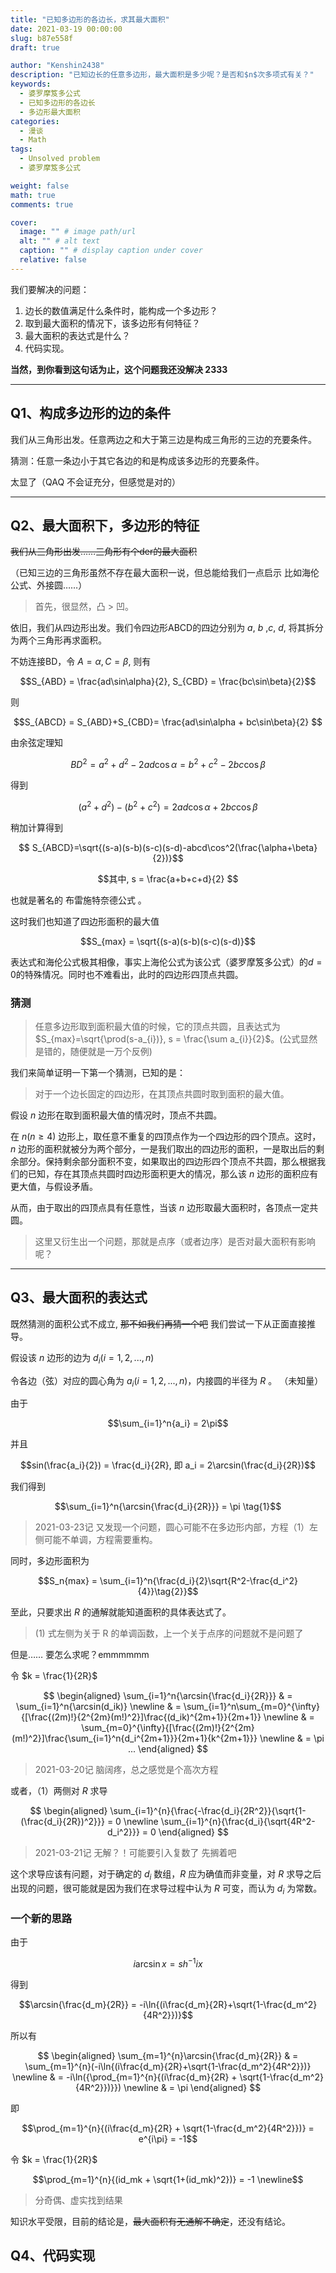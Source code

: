 ```yaml
---
title: "已知多边形的各边长，求其最大面积"
date: 2021-03-19 00:00:00
slug: b87e558f
draft: true

author: "Kenshin2438"
description: "已知边长的任意多边形，最大面积是多少呢？是否和$n$次多项式有关？"
keywords:  
  - 婆罗摩笈多公式
  - 已知多边形的各边长
  - 多边形最大面积
categories:
  - 漫谈
  - Math
tags:
  - Unsolved problem
  - 婆罗摩笈多公式

weight: false
math: true
comments: true

cover:
  image: "" # image path/url
  alt: "" # alt text
  caption: "" # display caption under cover
  relative: false
---
```


我们要解决的问题：

1. 边长的数值满足什么条件时，能构成一个多边形？
2. 取到最大面积的情况下，该多边形有何特征？
3. 最大面积的表达式是什么？
4. 代码实现。

**当然，到你看到这句话为止，这个问题我还没解决 2333**

<!--more-->

---

## Q1、构成多边形的边的条件

我们从三角形出发。任意两边之和大于第三边是构成三角形的三边的充要条件。

猜测：任意一条边小于其它各边的和是构成该多边形的充要条件。 

太显了（QAQ 不会证充分，但感觉是对的）

---

## Q2、最大面积下，多边形的特征

~~我们从三角形出发……三角形有个der的最大面积~~

（已知三边的三角形虽然不存在最大面积一说，但总能给我们一点启示 比如海伦公式、外接圆……）

> 首先，很显然，凸 > 凹。

依旧，我们从四边形出发。我们令四边形ABCD的四边分别为 $a$, $b$ ,$c$, $d$, 将其拆分为两个三角形再求面积。

不妨连接BD，令 $A = \alpha, C = \beta$, 则有

$$S_{ABD} = \frac{ad\sin\alpha}{2}, S_{CBD} = \frac{bc\sin\beta}{2}$$

则

$$S_{ABCD} = S_{ABD}+S_{CBD}= \frac{ad\sin\alpha + bc\sin\beta}{2} $$

由余弦定理知

$$BD^2 = a^2+d^2-2ad\cos\alpha = b^2+c^2-2bc\cos\beta $$

得到

$$(a^2+d^2)-(b^2+c^2) = 2ad\cos\alpha + 2bc\cos\beta $$

稍加计算得到

$$ S_{ABCD}=\sqrt{(s-a)(s-b)(s-c)(s-d)-abcd\cos^2(\frac{\alpha+\beta}{2})}$$

$$其中, s = \frac{a+b+c+d}{2} $$

也就是著名的 布雷施特奈德公式 。

这时我们也知道了四边形面积的最大值

$$S_{max} = \sqrt{(s-a)(s-b)(s-c)(s-d)}$$

表达式和海伦公式极其相像，事实上海伦公式为该公式（婆罗摩笈多公式）的$d=0$的特殊情况。同时也不难看出，此时的四边形四顶点共圆。

### 猜测

> 任意多边形取到面积最大值的时候，它的顶点共圆，且表达式为 $S_{max}=\sqrt{\prod(s-a_{i})}, s = \frac{\sum a_{i}}{2}$。(公式显然是错的，随便就是一万个反例)

我们来简单证明一下第一个猜测，已知的是：

> 对于一个边长固定的四边形，在其顶点共圆时取到面积的最大值。

假设 $n$ 边形在取到面积最大值的情况时，顶点不共圆。

在 $n(n\geq4)$ 边形上，取任意不重复的四顶点作为一个四边形的四个顶点。这时， $n$ 边形的面积就被分为两个部分，一是我们取出的四边形的面积，一是取出后的剩余部分。保持剩余部分面积不变，如果取出的四边形四个顶点不共圆，那么根据我们的已知，存在其顶点共圆时四边形面积更大的情况，那么该 $n$ 边形的面积应有更大值，与假设矛盾。

从而，由于取出的四顶点具有任意性，当该 $n$ 边形取最大面积时，各顶点一定共圆。

> 这里又衍生出一个问题，那就是点序（或者边序）是否对最大面积有影响呢？

---

## Q3、最大面积的表达式

既然猜测的面积公式不成立, ~~那不如我们再猜一个吧~~ 我们尝试一下从正面直接推导。

假设该 $n$ 边形的边为 $d_i(i = {1,2,...,n})$

令各边（弦）对应的圆心角为 $a_i(i = {1,2,...,n})$，内接圆的半径为 $R$ 。 （未知量）

由于

$$\sum_{i=1}^n{a_i} = 2\pi$$

并且

$$sin(\frac{a_i}{2}) = \frac{d_i}{2R}, 即 a_i = 2\arcsin(\frac{d_i}{2R})$$

我们得到

$$\sum_{i=1}^n{\arcsin{\frac{d_i}{2R}}} = \pi \tag{1}$$

> 2021-03-23记 又发现一个问题，圆心可能不在多边形内部，方程（1）左侧可能不单调，方程需要重构。 

同时，多边形面积为

$$S_n{max} = \sum_{i=1}^n{\frac{d_i}{2}\sqrt{R^2-\frac{d_i^2}{4}}\tag{2}}$$

至此，只要求出 $R$ 的通解就能知道面积的具体表达式了。

> (1) 式左侧为关于 R 的单调函数，上一个关于点序的问题就不是问题了

但是…… 要怎么求呢？emmmmmm

令 $k = \frac{1}{2R}$

$$
\begin{aligned}
\sum_{i=1}^n{\arcsin{\frac{d_i}{2R}}} 
& = \sum_{i=1}^n{\arcsin(d_ik)} \newline
& = \sum_{i=1}^n\sum_{m=0}^{\infty}{[\frac{(2m)!}{2^{2m}(m!)^2}]\frac{(d_ik)^{2m+1}}{2m+1}} \newline
& = \sum_{m=0}^{\infty}{[\frac{(2m)!}{2^{2m}(m!)^2}]\frac{\sum_{i=1}^n{d_i^{2m+1}}}{2m+1}{k^{2m+1}}} \newline
& = \pi ...
\end{aligned}
$$

> 2021-03-20记 脑阔疼，总之感觉是个高次方程

或者，（1）两侧对 $R$ 求导

$$
\begin{aligned}
\sum_{i=1}^{n}{\frac{-\frac{d_i}{2R^2}}{\sqrt{1-(\frac{d_i}{2R})^2}}} = 0 \newline
\sum_{i=1}^{n}{\frac{d_i}{\sqrt{4R^2-d_i^2}}} = 0
\end{aligned}
$$

> 2021-03-21记 无解？！可能要引入复数了 先搁着吧

这个求导应该有问题，对于确定的 $d_i$ 数组，$R$ 应为确值而非变量，对 $R$ 求导之后出现的问题，很可能就是因为我们在求导过程中认为 $R$ 可变，而认为 $d_i$ 为常数。

### 一个新的思路

由于

$$i\arcsin{x} = sh^{-1}{ix}$$

得到

$$\arcsin{\frac{d_m}{2R}} = -i\ln{(i\frac{d_m}{2R}+\sqrt{1-\frac{d_m^2}{4R^2}})}$$

所以有

$$
\begin{aligned}
\sum_{m=1}^{n}\arcsin{\frac{d_m}{2R}} 
& = \sum_{m=1}^{n}(-i\ln{(i\frac{d_m}{2R}+\sqrt{1-\frac{d_m^2}{4R^2}})} \newline
& = -i\ln({\prod_{m=1}^{n}{(i\frac{d_m}{2R} + \sqrt{1-\frac{d_m^2}{4R^2}})}}) \newline
& = \pi
\end{aligned}
$$

即

$$\prod_{m=1}^{n}{(i\frac{d_m}{2R} + \sqrt{1-\frac{d_m^2}{4R^2}})} = e^{i\pi} = -1$$

令 $k = \frac{1}{2R}$

$$\prod_{m=1}^{n}{(id_mk + \sqrt{1+(id_mk)^2})} = -1 \newline$$

> 分奇偶、虚实找到结果

知识水平受限，目前的结论是，~~最大面积有无通解不确定~~，还没有结论。

## Q4、代码实现